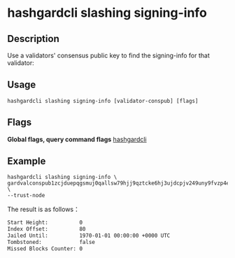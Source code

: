 # hashgardcli slashing signing-info

## Description

Use a validators' consensus public key to find the signing-info for that validator:

## Usage

```
hashgardcli slashing signing-info [validator-conspub] [flags]
```

## Flags

**Global flags, query command flags** [hashgardcli](../README.md)

## Example


```
hashgardcli slashing signing-info \
gardvalconspub1zcjduepqgsmuj0qallsw79hjj9qztcke6hj3ujdcpjv249uny9fvzp4eulms0tqvgs \
--trust-node
```

The result is as follows：

```txt
Start Height:          0
Index Offset:          80
Jailed Until:          1970-01-01 00:00:00 +0000 UTC
Tombstoned:            false
Missed Blocks Counter: 0
```
